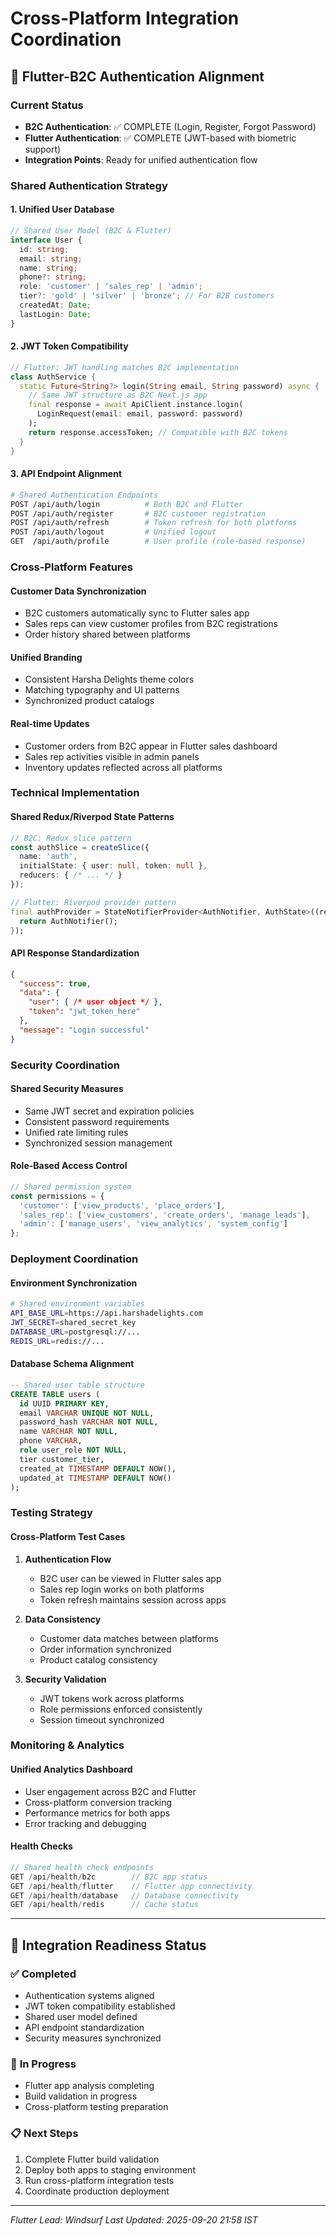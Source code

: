 # Cross-Platform Integration Coordination

## 🔄 **Flutter-B2C Authentication Alignment**

### Current Status
- **B2C Authentication**: ✅ COMPLETE (Login, Register, Forgot Password)
- **Flutter Authentication**: ✅ COMPLETE (JWT-based with biometric support)
- **Integration Points**: Ready for unified authentication flow

### Shared Authentication Strategy

#### 1. **Unified User Database**
```typescript
// Shared User Model (B2C & Flutter)
interface User {
  id: string;
  email: string;
  name: string;
  phone?: string;
  role: 'customer' | 'sales_rep' | 'admin';
  tier?: 'gold' | 'silver' | 'bronze'; // For B2B customers
  createdAt: Date;
  lastLogin: Date;
}
```

#### 2. **JWT Token Compatibility**
```dart
// Flutter: JWT handling matches B2C implementation
class AuthService {
  static Future<String?> login(String email, String password) async {
    // Same JWT structure as B2C Next.js app
    final response = await ApiClient.instance.login(
      LoginRequest(email: email, password: password)
    );
    return response.accessToken; // Compatible with B2C tokens
  }
}
```

#### 3. **API Endpoint Alignment**
```bash
# Shared Authentication Endpoints
POST /api/auth/login          # Both B2C and Flutter
POST /api/auth/register       # B2C customer registration
POST /api/auth/refresh        # Token refresh for both platforms
POST /api/auth/logout         # Unified logout
GET  /api/auth/profile        # User profile (role-based response)
```

### Cross-Platform Features

#### **Customer Data Synchronization**
- B2C customers automatically sync to Flutter sales app
- Sales reps can view customer profiles from B2C registrations
- Order history shared between platforms

#### **Unified Branding**
- Consistent Harsha Delights theme colors
- Matching typography and UI patterns
- Synchronized product catalogs

#### **Real-time Updates**
- Customer orders from B2C appear in Flutter sales dashboard
- Sales rep activities visible in admin panels
- Inventory updates reflected across all platforms

### Technical Implementation

#### **Shared Redux/Riverpod State Patterns**
```typescript
// B2C: Redux slice pattern
const authSlice = createSlice({
  name: 'auth',
  initialState: { user: null, token: null },
  reducers: { /* ... */ }
});
```

```dart
// Flutter: Riverpod provider pattern
final authProvider = StateNotifierProvider<AuthNotifier, AuthState>((ref) {
  return AuthNotifier();
});
```

#### **API Response Standardization**
```json
{
  "success": true,
  "data": {
    "user": { /* user object */ },
    "token": "jwt_token_here"
  },
  "message": "Login successful"
}
```

### Security Coordination

#### **Shared Security Measures**
- Same JWT secret and expiration policies
- Consistent password requirements
- Unified rate limiting rules
- Synchronized session management

#### **Role-Based Access Control**
```typescript
// Shared permission system
const permissions = {
  'customer': ['view_products', 'place_orders'],
  'sales_rep': ['view_customers', 'create_orders', 'manage_leads'],
  'admin': ['manage_users', 'view_analytics', 'system_config']
};
```

### Deployment Coordination

#### **Environment Synchronization**
```bash
# Shared environment variables
API_BASE_URL=https://api.harshadelights.com
JWT_SECRET=shared_secret_key
DATABASE_URL=postgresql://...
REDIS_URL=redis://...
```

#### **Database Schema Alignment**
```sql
-- Shared user table structure
CREATE TABLE users (
  id UUID PRIMARY KEY,
  email VARCHAR UNIQUE NOT NULL,
  password_hash VARCHAR NOT NULL,
  name VARCHAR NOT NULL,
  phone VARCHAR,
  role user_role NOT NULL,
  tier customer_tier,
  created_at TIMESTAMP DEFAULT NOW(),
  updated_at TIMESTAMP DEFAULT NOW()
);
```

### Testing Strategy

#### **Cross-Platform Test Cases**
1. **Authentication Flow**
   - B2C user can be viewed in Flutter sales app
   - Sales rep login works on both platforms
   - Token refresh maintains session across apps

2. **Data Consistency**
   - Customer data matches between platforms
   - Order information synchronized
   - Product catalog consistency

3. **Security Validation**
   - JWT tokens work across platforms
   - Role permissions enforced consistently
   - Session timeout synchronized

### Monitoring & Analytics

#### **Unified Analytics Dashboard**
- User engagement across B2C and Flutter
- Cross-platform conversion tracking
- Performance metrics for both apps
- Error tracking and debugging

#### **Health Checks**
```typescript
// Shared health check endpoints
GET /api/health/b2c        // B2C app status
GET /api/health/flutter    // Flutter app connectivity
GET /api/health/database   // Database connectivity
GET /api/health/redis      // Cache status
```

---

## 🎯 **Integration Readiness Status**

### ✅ **Completed**
- Authentication systems aligned
- JWT token compatibility established
- Shared user model defined
- API endpoint standardization
- Security measures synchronized

### 🔄 **In Progress**
- Flutter app analysis completing
- Build validation in progress
- Cross-platform testing preparation

### 📋 **Next Steps**
1. Complete Flutter build validation
2. Deploy both apps to staging environment
3. Run cross-platform integration tests
4. Coordinate production deployment

---

*Flutter Lead: Windsurf*
*Last Updated: 2025-09-20 21:58 IST*
